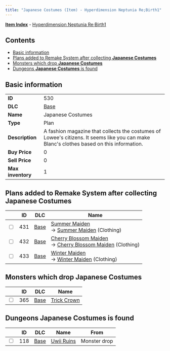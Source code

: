 ```yaml
---
title: "Japanese Costumes (Item) - Hyperdimension Neptunia Re;Birth1"
---
```


[**Item Index**](/neptunia/rb1/item/index.html) - [Hyperdimension Neptunia Re;Birth1](/neptunia/rb1)

## Contents

- [Basic information](#basic-information)
- [Plans added to Remake System after collecting **Japanese Costumes**](#plans-added-to-remake-system-after-collecting-japanese-costumes)
- [Monsters which drop **Japanese Costumes**](#monsters-which-drop-japanese-costumes)
- [Dungeons **Japanese Costumes** is found](#dungeons-japanese-costumes-is-found)

## Basic information

|   |   |
| -- | -- |
| **ID** | 530 |
| **DLC** | [Base](/neptunia/rb1/dlc/1-base.html) |
| **Name** | Japanese Costumes |
| **Type** | Plan |
| **Description** | A fashion magazine that collects the costumes of Lowee's citizens. It seems like you can make Blanc's clothes based on this information. |
| **Buy Price** | 0 |
| **Sell Price** | 0 |
| **Max inventory** | 1 |


## Plans added to Remake System after collecting **Japanese Costumes**

|    | ID | DLC | Name |
| -- | -- | --- | ---- |
| <input type="checkbox" id="rb1-remake-1-431" class="trackbox" /> | 431 | [Base](/neptunia/rb1/dlc/1-base.html) | [Summer Maiden](/neptunia/rb1/remake/1-431-summer-maiden.html)<br /> → [Summer Maiden](/neptunia/rb1/item/1-2846-summer-maiden.html) (Clothing) |
| <input type="checkbox" id="rb1-remake-1-432" class="trackbox" /> | 432 | [Base](/neptunia/rb1/dlc/1-base.html) | [Cherry Blossom Maiden](/neptunia/rb1/remake/1-432-cherry-blossom-maiden.html)<br /> → [Cherry Blossom Maiden](/neptunia/rb1/item/1-2847-cherry-blossom-maiden.html) (Clothing) |
| <input type="checkbox" id="rb1-remake-1-433" class="trackbox" /> | 433 | [Base](/neptunia/rb1/dlc/1-base.html) | [Winter Maiden](/neptunia/rb1/remake/1-433-winter-maiden.html)<br /> → [Winter Maiden](/neptunia/rb1/item/1-2848-winter-maiden.html) (Clothing) |


## Monsters which drop **Japanese Costumes**

|    | ID | DLC | Name |
| -- | -- | --- | ---- |
| <input type="checkbox" id="rb1-monster-1-365" class="trackbox" /> | 365 | [Base](/neptunia/rb1/dlc/1-base.html) | [Trick Crown](/neptunia/rb1/monster/1-365-trick-crown.html) |


## Dungeons **Japanese Costumes** is found

|    | ID | DLC | Name | From |
| -- | -- | --- | ---- | ---- |
| <input type="checkbox" id="rb1-dungeon-1-118" class="trackbox" /> | 118 | [Base](/neptunia/rb1/dlc/1-base.html) | [Uwii Ruins](/neptunia/rb1/dungeon/1-118-uwii-ruins.html) | Monster drop |
